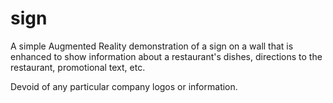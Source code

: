 # sign
A simple Augmented Reality demonstration of a sign on a wall that is enhanced to show information about a restaurant's dishes, directions to the restaurant, promotional text, etc.

Devoid of any particular company logos or information.

